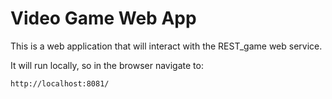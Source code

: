 # Video Game Web App
This is a web application that will interact with the REST_game
web service. 

It will run locally, so in the browser navigate to:
```
http://localhost:8081/
```
